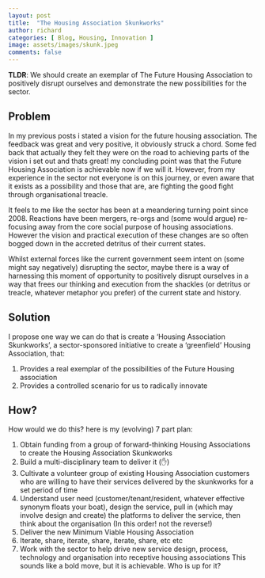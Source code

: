 ```yaml
---
layout: post
title:  "The Housing Association Skunkworks"
author: richard
categories: [ Blog, Housing, Innovation ]
image: assets/images/skunk.jpeg
comments: false
---
```


 **TLDR**: We should create an exemplar of The Future Housing Association to positively disrupt ourselves and demonstrate the new possibilities for the sector.

## Problem
In my previous posts i stated a vision for the future housing association. The feedback was great and very positive, it obviously struck a chord. Some fed back that actually they felt they were on the road to achieving parts of the vision i set out and thats great! my concluding point was that the Future Housing Association is achievable now if we will it. However, from my experience in the sector not everyone is on this journey, or even aware that it exists as a possibility and those that are, are fighting the good fight through organisational treacle.

It feels to me like the sector has been at a meandering turning point since 2008. Reactions have been mergers, re-orgs and (some would argue) re-focusing away from the core social purpose of housing associations. However the vision and practical execution of these changes are so often bogged down in the accreted detritus of their current states.

Whilst external forces like the current government seem intent on (some might say negatively) disrupting the sector, maybe there is a way of harnessing this moment of opportunity to positively disrupt ourselves in a way that frees our thinking and execution from the shackles (or detritus or treacle, whatever metaphor you prefer) of the current state and history.

## Solution
I propose one way we can do that is create a ‘Housing Association Skunkworks’, a sector-sponsored initiative to create a ‘greenfield’ Housing Association, that:

1. Provides a real exemplar of the possibilities of the Future Housing association
2. Provides a controlled scenario for us to radically innovate
## How?
How would we do this? here is my (evolving) 7 part plan:

1. Obtain funding from a group of forward-thinking Housing Associations to create the Housing Association Skunkworks
2. Build a multi-disciplinary team to deliver it (✋)
3. Cultivate a volunteer group of existing Housing Association customers who are willing to have their services delivered by the skunkworks for a set period of time
4. Understand user need (customer/tenant/resident, whatever effective synonym floats your boat), design the service, pull in (which may involve design and create) the platforms to deliver the service, then think about the organisation (In this order! not the reverse!)
5. Deliver the new Minimum Viable Housing Association
6. Iterate, share, iterate, share, iterate, share, etc etc
7. Work with the sector to help drive new service design, process, technology and organisation into receptive housing associations
  This sounds like a bold move, but it is achievable. Who is up for it?
